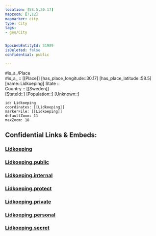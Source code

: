 ```yaml
---
location: [58.5,30.17] 
mapzoom: [7,12] 
mapmarker: city 
type: City
tags:
- geo/City


SpocWebEntityId: 31989
isDeleted: false
confidential: public

---
```

#is_a_/Place  
#is_a_ :: [[Place]] 
[has_place_longitude::30.17] 
[has_place_latitude::58.5] 
[name::Lidkoeping] 
State ::  
Country :: [[Sweden]]  
[StateId::] 
[Population::] 
[Unknown::] 


```leaflet
id: Lidkoeping
coordinates: [[Lidkoeping]] 
markerFile: [[Lidkoeping]] 
defaultZoom: 11 
maxZoom: 18
```


## Confidential Links & Embeds: 

### [Lidkoeping](/_Standards/Earth/Continent/Europe/Europe~East/Russia/Russia~NorthWest/Novgorod_Oblast/City/Lidkoeping.md) 

### [Lidkoeping.public](/_public/Earth/Continent/Europe/Europe~East/Russia/Russia~NorthWest/Novgorod_Oblast/City/Lidkoeping.public.md) 

### [Lidkoeping.internal](/_internal/Earth/Continent/Europe/Europe~East/Russia/Russia~NorthWest/Novgorod_Oblast/City/Lidkoeping.internal.md) 

### [Lidkoeping.protect](/_protect/Earth/Continent/Europe/Europe~East/Russia/Russia~NorthWest/Novgorod_Oblast/City/Lidkoeping.protect.md) 

### [Lidkoeping.private](/_private/Earth/Continent/Europe/Europe~East/Russia/Russia~NorthWest/Novgorod_Oblast/City/Lidkoeping.private.md) 

### [Lidkoeping.personal](/_personal/Earth/Continent/Europe/Europe~East/Russia/Russia~NorthWest/Novgorod_Oblast/City/Lidkoeping.personal.md) 

### [Lidkoeping.secret](/_secret/Earth/Continent/Europe/Europe~East/Russia/Russia~NorthWest/Novgorod_Oblast/City/Lidkoeping.secret.md)

